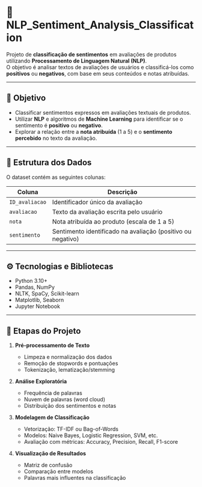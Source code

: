 # :brain: NLP_Sentiment_Analysis_Classification

Projeto de **classificação de sentimentos** em avaliações de produtos utilizando **Processamento de Linguagem Natural (NLP)**.  
O objetivo é analisar textos de avaliações de usuários e classificá-los como **positivos** ou **negativos**, com base em seus conteúdos e notas atribuídas.

---

## :dart: Objetivo

- Classificar sentimentos expressos em avaliações textuais de produtos.
- Utilizar **NLP** e algoritmos de **Machine Learning** para identificar se o sentimento é **positivo** ou **negativo**.
- Explorar a relação entre a **nota atribuída** (1 a 5) e o **sentimento percebido** no texto da avaliação.

---

## :floppy_disk: Estrutura dos Dados

O dataset contém as seguintes colunas:

| Coluna        | Descrição                                                                 |
|---------------|---------------------------------------------------------------------------|
| `ID_avaliacao`| Identificador único da avaliação                                          |
| `avaliacao`   | Texto da avaliação escrita pelo usuário                                   |
| `nota`        | Nota atribuída ao produto (escala de 1 a 5)                               |
| `sentimento`  | Sentimento identificado na avaliação (positivo ou negativo)              |

---

## :gear: Tecnologias e Bibliotecas

- Python 3.10+
- Pandas, NumPy
- NLTK, SpaCy, Scikit-learn
- Matplotlib, Seaborn
- Jupyter Notebook

---

## :test_tube: Etapas do Projeto

1. **Pré-processamento de Texto**
   - Limpeza e normalização dos dados
   - Remoção de stopwords e pontuações
   - Tokenização, lematização/stemming

2. **Análise Exploratória**
   - Frequência de palavras
   - Nuvem de palavras (word cloud)
   - Distribuição dos sentimentos e notas

3. **Modelagem de Classificação**
   - Vetorização: TF-IDF ou Bag-of-Words
   - Modelos: Naive Bayes, Logistic Regression, SVM, etc.
   - Avaliação com métricas: Accuracy, Precision, Recall, F1-score

4. **Visualização de Resultados**
   - Matriz de confusão
   - Comparação entre modelos
   - Palavras mais influentes na classificação
